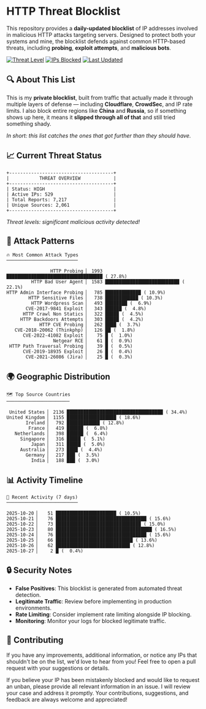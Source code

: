 # HTTP Threat Blocklist

This repository provides a **daily-updated blocklist** of IP addresses involved in malicious HTTP attacks targeting servers. Designed to protect both your systems and mine, the blocklist defends against common HTTP-based threats, including **probing**, **exploit attempts**, and **malicious bots**.

[![Threat Level](https://img.shields.io/badge/Threat%20Level-HIGH-red)](.)
[![IPs Blocked](https://img.shields.io/badge/IPs%20Blocked-529-blue)](.)
[![Last Updated](https://img.shields.io/badge/Updated-2025--10--27-brightgreen)](.)

## 🔍 About This List

This is my **private blocklist**, built from traffic that actually made it through multiple layers of defense — including **Cloudflare**, **CrowdSec**, and IP rate limits. I also block entire regions like **China** and **Russia**, so if something shows up here, it means it **slipped through all of that** and still tried something shady.

*In short: this list catches the ones that got further than they should have.*

## 📈 Current Threat Status

```
+--------------------------------------+
|           THREAT OVERVIEW            |
+--------------------------------------+
| Status: HIGH                         |
| Active IPs: 529                      |
| Total Reports: 7,217                 |
| Unique Sources: 2,061                |
+--------------------------------------+
```

*Threat levels: significant malicious activity detected!*

## 🎯 Attack Patterns

```
🔥 Most Common Attack Types
──────────────────────────

                HTTP Probing ▏ 1993 ███████████████████████████████████ ( 27.8%)
         HTTP Bad User Agent ▏ 1583 ███████████████████████████ ( 22.1%)
HTTP Admin Interface Probing ▏  785 █████████████ ( 10.9%)
        HTTP Sensitive Files ▏  738 ████████████ ( 10.3%)
         HTTP Wordpress Scan ▏  493 ████████ (  6.9%)
       CVE-2017-9841 Exploit ▏  343 ██████ (  4.8%)
      HTTP Crawl Non Statics ▏  322 █████ (  4.5%)
     HTTP Backdoors Attempts ▏  303 █████ (  4.2%)
            HTTP CVE Probing ▏  262 ████ (  3.7%)
   CVE-2018-20062 (Thinkphp) ▏  126 ██ (  1.8%)
      CVE-2022-41082 Exploit ▏   75 █ (  1.0%)
                 Netgear RCE ▏   61 █ (  0.9%)
 HTTP Path Traversal Probing ▏   39 █ (  0.5%)
      CVE-2019-18935 Exploit ▏   26 █ (  0.4%)
       CVE-2021-26086 (Jira) ▏   25 █ (  0.3%)
```

## 🌍 Geographic Distribution

```
🗺️ Top Source Countries
───────────────────────

 United States ▏ 2136 ███████████████████████████████████ ( 34.4%)
United Kingdom ▏ 1155 ██████████████████ ( 18.6%)
       Ireland ▏  792 ████████████ ( 12.8%)
        France ▏  419 ██████ (  6.8%)
   Netherlands ▏  398 ██████ (  6.4%)
     Singapore ▏  316 █████ (  5.1%)
         Japan ▏  311 █████ (  5.0%)
     Australia ▏  273 ████ (  4.4%)
       Germany ▏  217 ███ (  3.5%)
         India ▏  188 ███ (  3.0%)
```

## 📊 Activity Timeline

```
📅 Recent Activity (7 days)
──────────────────────────

2025-10-20 ▏   51 ██████████████████████ ( 10.5%)
2025-10-21 ▏   76 █████████████████████████████████ ( 15.6%)
2025-10-22 ▏   73 ███████████████████████████████ ( 15.0%)
2025-10-23 ▏   80 ███████████████████████████████████ ( 16.5%)
2025-10-24 ▏   76 █████████████████████████████████ ( 15.6%)
2025-10-25 ▏   66 ████████████████████████████ ( 13.6%)
2025-10-26 ▏   62 ███████████████████████████ ( 12.8%)
2025-10-27 ▏    2 █ (  0.4%)
```

## 🔒 Security Notes

- **False Positives**: This blocklist is generated from automated threat detection.
- **Legitimate Traffic**: Review before implementing in production environments.
- **Rate Limiting**: Consider implement rate limiting alongside IP blocking.
- **Monitoring**: Monitor your logs for blocked legitimate traffic.

## 🤝 Contributing

If you have any improvements, additional information, or notice any IPs that shouldn't be on the list, we'd love to hear from you! Feel free to open a pull request with your suggestions or details.

If you believe your IP has been mistakenly blocked and would like to request an unban, please provide all relevant information in an issue. I will review your case and address it promptly. Your contributions, suggestions, and feedback are always welcome and appreciated!